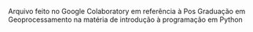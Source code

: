Arquivo feito no Google Colaboratory em referência  à Pos Graduação em Geoprocessamento na matéria de introdução à programação em Python
